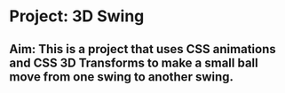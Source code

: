 # Project: 3D Swing

## Aim: This is a project that uses CSS animations and CSS 3D Transforms to make a small ball move from one swing to another swing.
 
